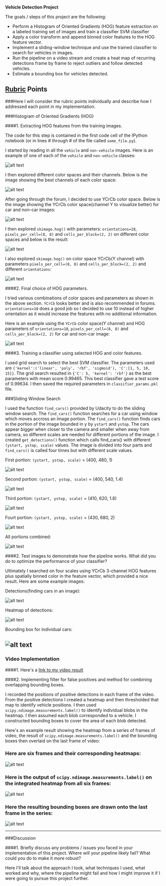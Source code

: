 **Vehicle Detection Project**

The goals / steps of this project are the following:

* Perform a Histogram of Oriented Gradients (HOG) feature extraction on a labeled training set of images and train a classifier SVM classifier
* Apply a color transform and append binned color features to the HOG feature vector. 
* Implement a sliding-window technique and use the trained classifier to search for vehicles in images.
* Run the pipeline on a video stream and create a heat map of recurring detections frame by frame to reject outliers and follow detected vehicles.
* Estimate a bounding box for vehicles detected.

[//]: # (Image References)
[image1]: ./output_images/car_non_car.jpg
[image2]: ./output_images/visualize_color_space.jpg
[image3]: ./output_images/car_non_car_ycrcb.jpg
[image4]: ./output_images/visualize_hog_on_diff_color_spaces.jpg
[image5]: ./output_images/visualize_hog_on_ycrcb_diff_orient.jpg
[image6]: ./output_images/car_non_car_ycrcb_hog.jpg
[image7]: ./output_images/first_portion.jpg
[image8]: ./output_images/second_portion.jpg
[image9]: ./output_images/third_portion.jpg
[image10]: ./output_images/fourth_portion.jpg
[image11]: ./output_images/portions_combined.jpg
[image12]: ./output_images/detections.jpg
[image13]: ./output_images/heatmap.jpg
[image14]: ./output_images/bounding_box.jpg
[video1]: ./project_video.mp4

## [Rubric](https://review.udacity.com/#!/rubrics/513/view) Points
###Here I will consider the rubric points individually and describe how I addressed each point in my implementation.  

###Histogram of Oriented Gradients (HOG)

####1. Extracting HOG features from the training images.

The code for this step is contained in the first code cell of the IPython notebook (or in lines # through # of the file called `some_file.py`).  

I started by reading in all the `vehicle` and `non-vehicle` images.  Here is an example of one of each of the `vehicle` and `non-vehicle` classes:

![alt text][image1]

I then explored different color spaces and their channels. Below is the image showing the best channels of each color space:

![alt text][image2]

After going through the forum, I decided to use YCrCb color space. Below is the image showing the YCrCb color space(channel Y to visualize better) for car and non-car images:

![alt text][image3]

I then explored `skimage.hog()` with parameters: `orientations=10`, `pixels_per_cell=(8, 8)` and `cells_per_block=(2, 2)` on different color spaces and below is the result:

![alt text][image4]

I also explored `skimage.hog()` on color space YCrCb(Y channel) with parameters `pixels_per_cell=(8, 8)` and `cells_per_block=(2, 2)` and different `orientations`:

![alt text][image5]

####2. Final choice of HOG parameters.

I tried various combinations of color spaces and parameters as shown in the above section. `YCrCb` looks better and is also recommended in forums. `orientations=10` does a good job so I decided to use 10 instead of higher orientation as it would increase the features with no additional information.

Here is an example using the `YCrCb` color space(Y channel) and HOG parameters of `orientations=10`, `pixels_per_cell=(8, 8)` and `cells_per_block=(2, 2)` for car and non-car image:

![alt text][image6]

####3. Training a classifier using selected HOG and color features.

I used grid search to select the best SVM classifier. The parameters used are `{'kernel':('linear', 'poly', 'rbf', 'sigmoid'), 'C':[1, 5, 10, 15]}`. The grid search resulted in `{'C': 5, 'kernel': 'rbf'}` as the best parameters with mean score 0.99465. This best classifier gave a test score of 0.99634. I then saved the required parameters in `classifier_params.pkl` file.

###Sliding Window Search

I used the function `find_cars()` provided by Udacity to do the sliding window search. The `find_cars()` function searches for a car using window which moves accross an image portion. The `find_cars()` function finds cars in the portion of the image bounded in y by `ystart` and `ystop`. The cars appear bigger when closer to the camera and smaller when away from camera, so different scales are needed for different portions of the image. I created `get_detections()` function which calls find_cars() with different `(ystart, ystop, scale)` values. The image is divided into four parts and `find_cars()` is called four times but with different scale values. 

First portion:  `(ystart, ystop, scale)` = (400, 480, 1)

![alt text][image7]

Second portion:  `(ystart, ystop, scale)` = (400, 540, 1.4)

![alt text][image8]

Third portion:  `(ystart, ystop, scale)` = (410, 620, 1.8)

![alt text][image9]

Fourt portion:  `(ystart, ystop, scale)` = (430, 680, 2)

![alt text][image10]

All portions combined:

![alt text][image11]

####2. Test images to demonstrate how the pipeline works.  What did you do to optimize the performance of your classifier?

Ultimately I searched on four scales using YCrCb 3-channel HOG features plus spatially binned color in the feature vector, which provided a nice result.  Here are some example images:

Detections(finding cars in an image):

![alt text][image12]

Heatmap of detections:

![alt text][image13]

Bounding box for individual cars: 

![alt text][image14]
---

### Video Implementation

####1. Here's a [link to my video result](./project_video_output.mp4)

####2. Implementing filter for false positives and method for combining overlapping bounding boxes.

I recorded the positions of positive detections in each frame of the video.  From the positive detections I created a heatmap and then thresholded that map to identify vehicle positions.  I then used `scipy.ndimage.measurements.label()` to identify individual blobs in the heatmap.  I then assumed each blob corresponded to a vehicle.  I constructed bounding boxes to cover the area of each blob detected.  

Here's an example result showing the heatmap from a series of frames of video, the result of `scipy.ndimage.measurements.label()` and the bounding boxes then overlaid on the last frame of video:

### Here are six frames and their corresponding heatmaps:

![alt text][image5]

### Here is the output of `scipy.ndimage.measurements.label()` on the integrated heatmap from all six frames:
![alt text][image6]

### Here the resulting bounding boxes are drawn onto the last frame in the series:
![alt text][image7]



---

###Discussion

####1. Briefly discuss any problems / issues you faced in your implementation of this project.  Where will your pipeline likely fail?  What could you do to make it more robust?

Here I'll talk about the approach I took, what techniques I used, what worked and why, where the pipeline might fail and how I might improve it if I were going to pursue this project further.  

